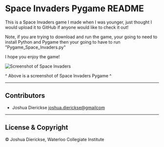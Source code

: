 # Space Invaders Pygame README

This is a Space Invaders game I made when I was younger, just thought I would upload it to GitHub if anyone would like to check it out!

Note, if you are trying to download and run the game, your going to need to install Python and Pygame then your going to have to run "Pygame_Space_Invaders.py"

I hope you enjoy the game!

![Screenshot of Space Invaders](https://drive.google.com/uc?id=1I-qkUjhd7J617-3zQ5p2NVvt7PWj82EH)

^ Above is a screenshot of Space Invaders Pygame ^

---

## Contributors

- Joshua Dierickse <joshua.dierickse@gmailcom>

---

## License & Copyright

© Joshua Dierickse, Waterloo Collegiate Institute
